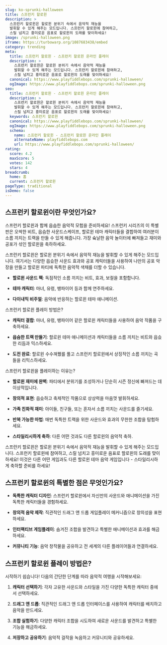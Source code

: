 ```yaml
---
slug: ko-sprunki-halloween
title: 스프런키 할로윈
description: >
  스프런키 할로윈은 할로윈 분위기 속에서 음악적 재능을 
  발휘할 수 있게 해주는 모드입니다. 스프런키 할로윈에 참여하고, 
  스릴 넘치고 흥미로운 음표로 할로윈의 도래를 맞이하세요!
image: /sprunki-halloween.png
iframe: https://turbowarp.org/1087683438/embed
category: trending
meta:
  title: 스프런키 할로윈 - 스프런키 할로윈 온라인 플레이
  description: >
    스프런키 할로윈은 할로윈 분위기 속에서 음악적 재능을 
    발휘할 수 있게 해주는 모드입니다. 스프런키 할로윈에 참여하고, 
    스릴 넘치고 흥미로운 음표로 할로윈의 도래를 맞이하세요!
  canonical: https://www.playfiddlebops.com/sprunki-halloween/
  ogImage: https://www.playfiddlebops.com/sprunki-halloween.png
seo:
  title: 스프런키 할로윈 - 스프런키 할로윈 온라인 플레이
  description: >
    스프런키 할로윈은 할로윈 분위기 속에서 음악적 재능을 
    발휘할 수 있게 해주는 모드입니다. 스프런키 할로윈에 참여하고, 
    스릴 넘치고 흥미로운 음표로 할로윈의 도래를 맞이하세요!
  keywords: 스프런키 할로윈
  canonical: https://www.playfiddlebops.com/sprunki-halloween/
  ogImage: https://www.playfiddlebops.com/sprunki-halloween.png
  schema:
    name: 스프런키 할로윈 - 스프런키 할로윈 온라인 플레이
    alternateName: playfiddlebops.com
    url: https://www.playfiddlebops.com/sprunki-halloween/
rating:
  score: 4.2
  maxScore: 5
  votes: 142
  stars: 4
breadcrumb:
  home: 홈
  current: 스프런키 할로윈
pageType: traditional
isDemo: false
---
```


## 스프런키 할로윈이란 무엇인가요?

스프런키 할로윈과 함께 읍슴한 음악적 모험을 준비하세요! 스프런키 시리즈의 이 특별판은 오싹한 비트, 읍슴한 사운드스케이프, 할로윈 테마 캐릭터들을 결합하여 여러분이 소름 끼치는 트랙을 만들 수 있게 해줍니다. 가장 슠날한 음악 놀이터에 빠져들고 재미와 공포가 섞인 할로윈을 축하하세요.

스프런키 할로윈은 할로윈 분위기 속에서 음악적 재능을 발휘할 수 있게 해주는 모드입니다. 여기서는 다양한 읍슸한 사운드 효과와 공포 캐릭터들을 사용하여 나만의 공포 악장을 만들고 할로윈 파티에 독특한 음악적 색채를 더할 수 있습니다.

- **할로윈 사운드 팩**: 독점적인 소름 끼치는 비트, 효과, 보컬을 포함합니다.

- **테마 캐릭터**: 마녀, 유령, 뱅파이어 등과 함께 연주하세요.

- **다이내믹 비주얼**: 음악에 반응하는 할로윈 테마 애니메이션.

스프런키 할로윈 플레이 방법은?

- **캐릭터 결합**: 마녀, 유령, 뱅파이어 같은 할로윈 캐릭터들을 사용하여 음악 작품을 구축하세요.

- **읍슴한 트랙 만들기**: 할로윈 테마 애니메이션과 캐릭터들을 소름 끼치는 비트와 읍슸한 리듬과 믹스하세요.

- **도전 완료**: 할로윈 수수껴퀬를 풀고 스프런키 할로윈에서 상징적인 소름 끼치는 곡들을 리믹스하세요.

스프런키 할로윈을 플레이하는 이유는?

- **할로윈 재미에 완벽**: 파티에서 분위기를 조성하거나 단순히 시즌 정신에 빠져드는 데 이상적입니다.

- **창의적 표현**: 읍슸하고 축제적인 작품으로 상상력을 마음껏 발휘하세요.

- **가족 친화적 재미**: 아이들, 친구들, 또는 혼자서 소름 끼치는 사운드를 즐기세요.

- **반복 가능한 마법**: 매번 독특한 트랙을 위한 사운드와 효과의 무한한 조합을 탐험하세요.

- **스타일리시하게 축하**: 다른 어떤 것과도 다른 할로윈의 음악적 축하.

스프런키 할로윈은 할로윈 분위기 속에서 음악적 재능을 발휘할 수 있게 해주는 모드입니다. 스프런키 할로윈에 참여하고, 스릴 넘치고 흥미로운 음표로 할로윈의 도래를 맞이하세요! 이것은 다른 어떤 게임과도 다른 할로윈 테마 음악 게임입니다 - 스타일리시하게 축하할 준비를 하세요!

## 스프런키 할로윈의 특별한 점은 무엇인가요?

- **독특한 캐릭터 디자인**: 스프런키 할로윈에서 자신만의 사운드와 애니메이션을 가진 독특한 캐릭터들을 경험하세요.

- **창의적 음악 제작**: 직관적인 드래그 앤 드롭 게임플레이 메커니즘으로 창의성을 표현하세요.

- **인터랙티브 게임플레이**: 숨겨진 조합을 발견하고 특별한 애니메이션과 효과를 해금하세요.

- **커뮤니티 기능**: 음악 창작물을 공유하고 전 세계의 다른 플레이어들과 연결하세요.

## 스프런키 할로윈 플레이 방법은?

시작하기 쉽습니다! 다음의 간단한 단계를 따라 음악적 여행을 시작해보세요:

1. **캐릭터 선택하기**: 각자 고유한 사운드와 스타일을 가진 다양한 독특한 캐릭터 중에서 선택하세요.

1. **드래그 앤 드롭**: 직관적인 드래그 앤 드롭 인터페이스를 사용하여 캐릭터를 배치하고 음악을 만드세요.

1. **조합 실험하기**: 다양한 캐릭터 조합을 시도하여 새로운 사운드를 발견하고 특별한 기능을 해금하세요.

1. **저장하고 공유하기**: 음악적 걸작을 녹음하고 커뮤니티와 공유하세요.